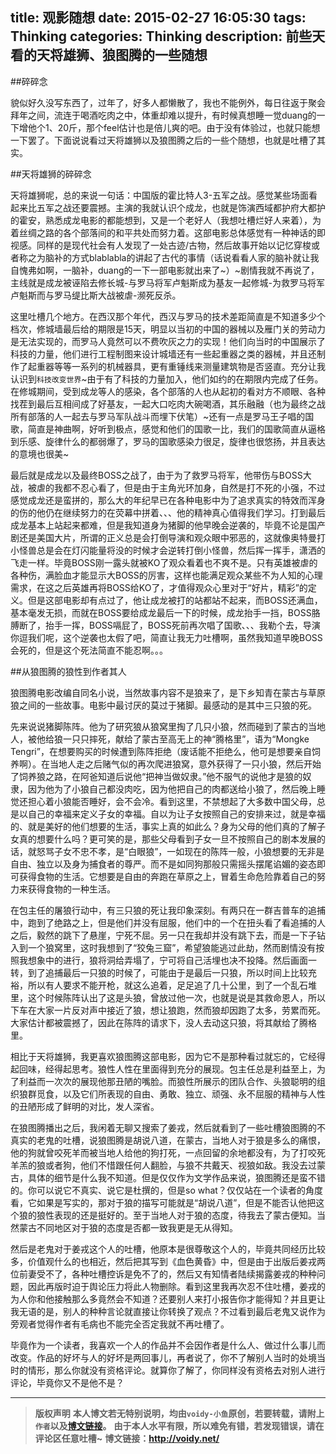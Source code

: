 title: 观影随想
date: 2015-02-27 16:05:30
tags: Thinking
categories: Thinking
description: 前些天看的天将雄狮、狼图腾的一些随想
---

##碎碎念

貌似好久没写东西了，过年了，好多人都懒散了，我也不能例外，每日往返于聚会拜年之间，流连于喝酒吃肉之中，体重却难以提升，有时候真想睡一觉duang的一下增他个1、20斤，那个feel估计也是倍儿爽的吧。由于没有体验过，也就只能想一下罢了。下面说说看过天将雄狮以及狼图腾之后的一些个随想，也就是吐槽了其实。

##天将雄狮的碎碎念

天将雄狮呢，总的来说一句话：中国版的霍比特人3-五军之战。感觉某些场面看起来比五军之战还要震撼。主演的我就认识个成龙，也就是饰演西域都护府大都护的霍安，熟悉成龙电影的都能想到，又是一个老好人（我想吐槽烂好人来着），为着丝绸之路的各个部落间的和平共处而努力着。这部电影总体感觉有一种神话的即视感。同样的是现代社会有人发现了一处古迹/古物，然后故事开始以记忆穿梭或者称之为脑补的方式blablabla的讲起了古代的事情（话说看看人家的脑补就让我自愧弗如啊，一脑补，duang的一下一部电影就出来了~）~剧情我就不再说了，主线就是成龙被诬陷去修长城-与罗马将军卢魁斯成为基友一起修城-为救罗马将军卢魁斯而与罗马缇比斯大战被虐-濒死反杀。

这里吐槽几个地方。在西汉那个年代，西汉与罗马的技术差距简直是不知道多少个档次，修城墙最后给的期限是15天，明显以当初的中国的器械以及雁门关的劳动力是无法实现的，而罗马人竟然可以不费吹灰之力的实现！他们向当时的中国展示了科技的力量，他们进行工程制图来设计城墙还有一些起重器之类的器械，并且还制作了起重器等等一系列的机械器具，更有重锤线来测量建筑物是否竖直。充分让我认识到`科技改变世界`~由于有了科技的力量加入，他们如约的在期限内完成了任务。在修城期间，受到成龙等人的感染，各个部落的人也从起初的看对方不顺眼、各种找茬到最后互相间成了好基友，一起大口吃肉大碗喝酒，其乐融融（也为最终之战所有部落的人一起去与罗马军队战斗而埋下伏笔）~还有一点是罗马王子唱的国歌，简直是神曲啊，好听到极点，感觉和他们的国歌一比，我们的国歌简直从逼格到乐感、旋律什么的都弱爆了，罗马的国歌感染力很足，旋律也很悠扬，并且表达的意境也很美~

最后就是成龙以及最终BOSS之战了，由于为了救罗马将军，他带伤与BOSS大战，被虐的我都不忍心看了，但是由于主角光环加身，自然是打不死的小强，不过感觉成龙还是蛮拼的，那么大的年纪早已在各种电影中为了追求真实的特效而浑身的伤的他仍在继续努力的在荧幕中拼着、、、他的精神真心值得我们学习。打到最后成龙基本上站起来都难，但是我知道身为猪脚的他早晚会逆袭的，毕竟不论是国产剧还是美国大片，所谓的正义总是会打倒导演和观众眼中邪恶的，这就像奥特曼打小怪兽总是会在灯闪能量将没的时候才会逆转打倒小怪兽，然后挥一挥手，潇洒的飞走一样。毕竟BOSS刚一露头就被KO了观众看着也不爽不是。只有英雄被虐的各种伤，满脸血才能显示大BOSS的厉害，这样也能满足观众某些不为人知的心理需求，在这之后英雄再将BOSS给KO了，才值得观众心里对于“好片，精彩”的定义。但是这部电影却有点过了，他让成龙被打的站都站不起来，而BOSS还满血，基本毫发无损，而就在BOSS要给成龙最后一下的时候，成龙抬手一挡，BOSS胳膊断了，抬手一挥，BOSS嗝屁了，BOSS死前再次唱了国歌、、、我勒个去，导演你逗我们呢，这个逆袭也太假了吧，简直让我无力吐槽啊，虽然我知道早晚BOSS会死的，但是这个死法简直不能忍啊。。。


##从狼图腾的狼性到作者其人

狼图腾电影改编自同名小说，当然故事内容不是狼来了，是下乡知青在蒙古与草原狼之间的一些故事。电影中最讨厌的莫过于猪脚。最感动的是其中三只狼的死。

先来说说猪脚陈阵。他为了研究狼从狼窝里掏了几只小狼，然而碰到了蒙古的当地人，被他给狼一只只摔死，献给了蒙古至高无上的神“腾格里”，语为“Mongke Tengri”，在想要购买的时候遭到陈阵拒绝（废话能不拒绝么，他可是想要亲自饲养啊）。在当地人走之后赌气似的再次爬进狼窝，意外获得了一只小狼，然后开始了饲养狼之路，在阿爸知道后说他“把神当做奴隶。”他不服气的说他才是狼的奴隶，因为他为了小狼自己都没肉吃，因为他把自己的肉都送给小狼了，然后晚上睡觉还担心着小狼能否睡好，会不会冷。看到这里，不禁想起了大多数中国父母，总是以自己的幸福来定义子女的幸福。自以为让子女按照自己的安排来过，就是幸福的、就是美好的他们想要的生活，事实上真的如此么？身为父母的他们真的了解子女真的想要什么吗？更可笑的是，那些父母看到子女一旦不按照自己的剧本发展的话，就怒骂子女不忠不孝，是“白眼狼”，一如现在的陈阵一般，小狼想要的无非是自由、独立以及身为捕食者的尊严。而不是如同狗那般只需摇头摆尾谄媚的姿态即可获得食物的生活。它想要是自由的奔跑在草原之上，冒着生命危险靠着自己的努力来获得食物的一种生活。

在包主任的屠狼行动中，有三只狼的死让我印象深刻。有两只在一群吉普车的追捕中，跑到了绝路之上，但是他们并没有屈服，他们中的一个在扭头看了看追捕的人之后，毅然的跳下了悬崖，宁死不屈。另一只在我却并没有跳下去，而是一下子钻入到一个狼窝里，这时我想到了“狡兔三窟”，希望狼能逃过此劫，然而剧情没有按照我想象中的进行，狼将洞给弄塌了，宁可将自己活埋也决不投降。然后画面一转，到了追捕最后一只狼的时候了，可能由于是最后一只狼，所以时间上比较充裕，所以有人要求不能开枪，就这么追着，足足追了几十公里，到了一个乱石堆里，这个时候陈阵认出了这是头狼，曾放过他一次，也就是说是其救命恩人，所以下车在大家一片反对声中接近了狼，想让狼跑，然而狼却因跑了太多，劳累而死。大家估计都被震撼了，因此在陈阵的请求下，没人去动这只狼，将其献给了腾格里。


相比于天将雄狮，我更喜欢狼图腾这部电影，因为它不是那种看过就忘的，它经得起回味，经得起思考。狼性人性在里面得到充分的展现。包主任总是利益至上，为了利益而一次次的展现他那丑陋的嘴脸。而狼性所展示的团队合作、头狼聪明的组织狼群觅食，以及它们所表现的自由、勇敢、独立、顽强、永不屈服的精神与人性的丑陋形成了鲜明的对比，发人深省。

在狼图腾播出之后，我闲着无聊又搜索了姜戎，然后就看到了一些吐槽狼图腾的不真实的老鬼的吐槽，说狼图腾是胡说八道，在蒙古，当地人对于狼是多么的痛恨，他的狗就曾咬死羊而被当地人给他的狗打死，一点回留的余地都没有，为了打咬死羊羔的狼或者狗，他们不惜跟任何人翻脸，与狼不共戴天、视狼如敌。我没去过蒙古，具体的细节是什么我不知道。但是仅仅作为文学作品来说，狼图腾还是蛮不错的。你可以说它不真实、说它是杜撰的，但是so what？仅仅站在一个读者的角度看，它如果是写实的，那对于狼的描写可能就是“胡说八道”，但是不能否认他把这个狼的狼性表现的还是挺好的。至于当地人对于狼的态度，待我去了蒙古便知。当然蒙古不同地区对于狼的态度是否都一致我更是无从得知。


然后是老鬼对于姜戎这个人的吐槽，他原本是很尊敬这个人的，毕竟共同经历比较多，价值观什么的也相近，然后把其写到《血色黄昏》中，但是由于出版后姜戎两位前妻受不了，各种吐槽控诉是免不了的，然后又有知情者陆续揭露姜戎的种种问题，因此再版时迫于舆论压力将此人物删除。看到这里我再次忍不住吐槽，姜戎的为人你和他接触那么多竟然会不知道？还要别人来打小报告你才能得知？并且更让我无语的是，别人的种种言论就直接让你转换了观点？不过看到最后老鬼又说作为旁观者觉得作者有毛病也不能完全否定我就不再吐槽了。

毕竟作为一个读者，我喜欢一个人的作品并不会因作者是什么人、做过什么事儿而改变。作品的好坏与人的好坏是两回事儿，再者说了，你不了解别人当时的处境当时的情形，那么你就没有资格评论。就算你了解了，你同样没有资格去对别人进行评论，毕竟你又不是他不是？



---
> **版权声明**
> **本人博文若无特别说明，均由`voidy-小鱼`原创，若要转载，请附上`作者`以及[博文链接](http://voidy.net)。**
> **由于本人水平有限，所以难免有错，若发现错误，请在评论区任意吐槽~**
> **博文链接：<http://voidy.net/>**
